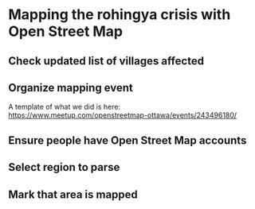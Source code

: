 # Mapping the rohingya crisis with Open Street Map 

## Check updated list of villages affected


## Organize mapping event

A template of what we did is here:
https://www.meetup.com/openstreetmap-ottawa/events/243496180/


## Ensure people have Open Street Map accounts


## Select region to parse

## Mark that area is mapped

